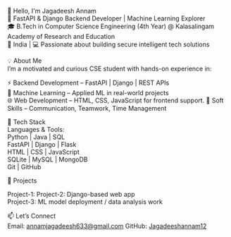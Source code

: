 👋 Hello, I'm Jagadeesh Annam  
🚀 FastAPI & Django Backend Developer | Machine Learning Explorer  
🎓 B.Tech in Computer Science Engineering (4th Year) @ Kalasalingam Academy of Research and Education  
📍 India | 💻 Passionate about building secure intelligent tech solutions  


💡 About Me  
I’m a motivated and curious CSE student with hands-on experience in:

⚡ Backend Development – FastAPI | Django | REST APIs  
🤖 Machine Learning – Applied ML in real-world projects  
🌐 Web Development – HTML, CSS, JavaScript for frontend support.
💬 Soft Skills – Communication, Teamwork, Time Management  


🔧 Tech Stack  
Languages & Tools:  
Python | Java | SQL  
FastAPI | Django | Flask  
HTML | CSS | JavaScript  
SQLite | MySQL | MongoDB  
Git | GitHub  


📂 Projects  
  
Project-1: 
Project-2: Django-based web app  
Project-3: ML model deployment / data analysis work  



📫 Let’s Connect  
Email: annamjagadeesh633@gmail.com
GitHub: [Jagadeeshannam12](https://github.com/Jagadeeshannam12)  


